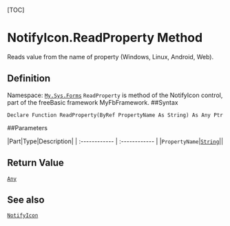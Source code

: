 [TOC]
# NotifyIcon.ReadProperty Method
Reads value from the name of property (Windows, Linux, Android, Web).
## Definition
Namespace: [`My.Sys.Forms`](My.Sys.Forms.md)
`ReadProperty` is method of the NotifyIcon control, part of the freeBasic framework MyFbFramework.
##Syntax
```freeBasic
Declare Function ReadProperty(ByRef PropertyName As String) As Any Ptr
```

##Parameters

|Part|Type|Description|
| :------------ | :------------ |
|`PropertyName`|[`String`]("https://www.freebasic.net/wiki/KeyPgString")||

## Return Value
[`Any`]("https://www.freebasic.net/wiki/KeyPgAny")
## See also
[`NotifyIcon`](NotifyIcon.md)
